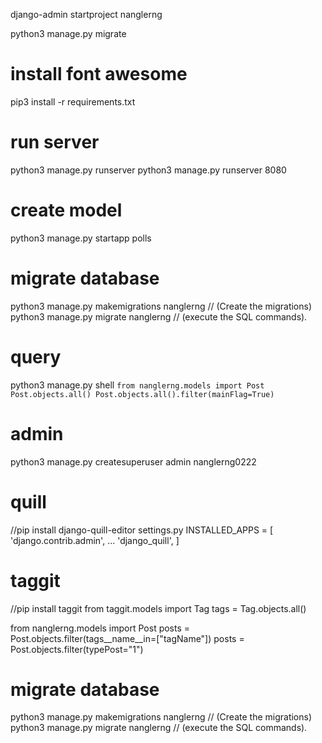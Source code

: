 django-admin startproject nanglerng

python3 manage.py migrate

# install font awesome
pip3 install -r requirements.txt

# run server
python3 manage.py runserver
python3 manage.py runserver 8080

# create model
python3 manage.py startapp polls


# migrate database
python3 manage.py makemigrations nanglerng      // (Create the migrations)
python3 manage.py migrate nanglerng             // (execute the SQL commands). 

# query 
python3 manage.py shell
`
from nanglerng.models import Post
Post.objects.all()
Post.objects.all().filter(mainFlag=True)
`

# admin 
python3 manage.py createsuperuser
admin
nanglerng0222


# quill
//pip install django-quill-editor
settings.py
INSTALLED_APPS = [
    'django.contrib.admin',
    ...
    'django_quill',
]


# taggit
//pip install taggit
from taggit.models import Tag
tags = Tag.objects.all()


from nanglerng.models import Post
posts = Post.objects.filter(tags__name__in=["tagName"])
posts = Post.objects.filter(typePost="1")

# migrate database
python3 manage.py makemigrations nanglerng      // (Create the migrations)
python3 manage.py migrate nanglerng             // (execute the SQL commands). 
